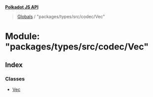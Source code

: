 **[Polkadot JS API](../README.md)**

> [Globals](../globals.md) / "packages/types/src/codec/Vec"

# Module: "packages/types/src/codec/Vec"

## Index

### Classes

* [Vec](../classes/_packages_types_src_codec_vec_.vec.md)
